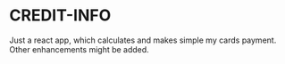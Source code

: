 # CREDIT-INFO
Just a react app, which calculates and makes simple my cards payment. Other enhancements might be added.
